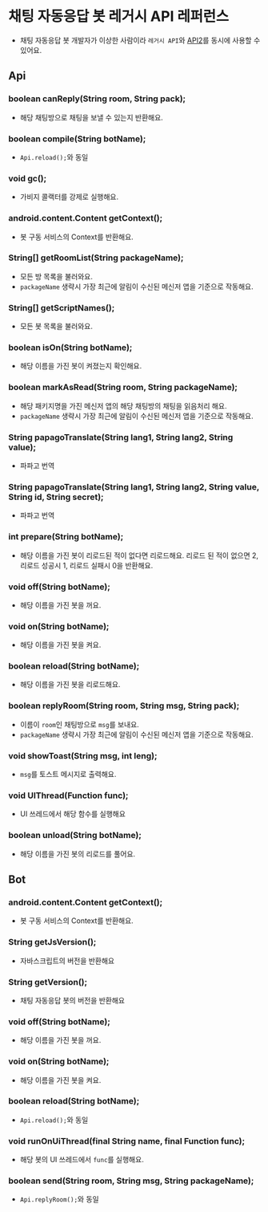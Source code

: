 # 채팅 자동응답 봇 레거시 API 레퍼런스
* 채팅 자동응답 봇 개발자가 이상한 사람이라 `레거시 API`와 [API2](Api2.md)를 동시에 사용할 수 있어요.

## Api
### boolean canReply(String room, String pack);
* 해당 채팅방으로 채팅을 보낼 수 있는지 반환해요. 
### boolean compile(String botName);
* `Api.reload();`와 동일
### void gc();
* 가비지 콜랙터를 강제로 실행해요.
### android.content.Content getContext();
* 봇 구동 서비스의 Context를 반환해요.
### String[] getRoomList(String packageName);
* 모든 방 목록을 불러와요.
* `packageName` 생략시 가장 최근에 알림이 수신된 메신저 앱을 기준으로 작동해요.
### String[] getScriptNames();
* 모든 봇 목록을 불러와요.
### boolean isOn(String botName);
* 해당 이름을 가진 봇이 켜졌는지 확인해요.
### boolean markAsRead(String room, String packageName);
* 해당 패키지명을 가진 메신저 앱의 해당 채팅방의 채팅을 읽음처리 해요.
* `packageName` 생략시 가장 최근에 알림이 수신된 메신저 앱을 기준으로 작동해요.
### String papagoTranslate(String lang1, String lang2, String value);
* 파파고 번역
### String papagoTranslate(String lang1, String lang2, String value, String id, String secret);
* 파파고 번역
### int prepare(String botName);
* 해당 이름을 가진 봇이 리로드된 적이 없다면 리로드해요. 리로드 된 적이 없으면 2, 리로드 성공시 1, 리로드 실패시 0을 반환해요.
### void off(String botName);
* 해당 이름을 가진 봇을 꺼요.
### void on(String botName);
* 해당 이름을 가진 봇을 켜요.
### boolean reload(String botName);
* 해당 이름을 가진 봇을 리로드해요.
### boolean replyRoom(String room, String msg, String pack);
* 이름이 `room`인 채팅방으로 `msg`를 보내요.
* `packageName` 생략시 가장 최근에 알림이 수신된 메신저 앱을 기준으로 작동해요.
### void showToast(String msg, int leng);
* `msg`를 토스트 메시지로 출력해요.
### void UIThread(Function func);
* UI 쓰레드에서 해당 함수를 실행해요
### boolean unload(String botName);
* 해당 이름을 가진 봇의 리로드를 풀어요.

## Bot
### android.content.Content getContext();
* 봇 구동 서비스의 Context를 반환해요.
### String getJsVersion();
* 자바스크립트의 버전을 반환해요
### String getVersion();
* 채팅 자동응답 봇의 버전을 반환해요
### void off(String botName);
* 해당 이름을 가진 봇을 꺼요.
### void on(String botName);
* 해당 이름을 가진 봇을 켜요.
### boolean reload(String botName);
* `Api.reload();`와 동일
### void runOnUiThread(final String name, final Function func);
* 해당 봇의 UI 쓰레드에서 `func`를 실행해요.
### boolean send(String room, String msg, String packageName);
* `Api.replyRoom();`와 동일
